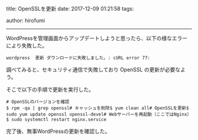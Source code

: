 title: OpenSSLを更新
date: 2017-12-09 01:21:58
tags:

author: hirofumi

---
WordPressを管理画面からアップデートしようと思ったら、以下の様なエラーにより失敗した。

```nginx
wordpress  更新 ダウンロードに失敗しました。: cURL error 77:
```

調べてみると、セキュリティ通信で失敗しており OpenSSL の更新が必要なよう。

そこで以下の手順で更新を実行した。

```shell
# OpenSSLのバージョンを確認
$ rpm -qa | grep openssl# キャッシュを削除$ yum clean all# OpenSSLを更新$ sudo yum update openssl openssl-devel# Webサーバーを再起動（ここではNginx）$ sudo systemctl restart nginx.service
```

完了後、無事WordPressの更新を確認した。